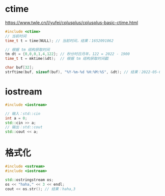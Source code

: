 # ctime

https://www.twle.cn/l/yufei/cplusplus/cplusplus-basic-ctime.html

```c++
#include <ctime>
// 当前时间
time_t t = time(NULL); // 当前时间，结果：1652091062

// 根据 tm 结构获取时间
tm dt = {0,0,0,1,4,122}; // 秒分时日月年，122 = 2022 - 1900
time_t t = mktime(&dt);  // 根据 tm 结构获取时间戳

char buf[32];
strftime(buf, sizeof(buf), "%Y-%m-%d %H:%M:%S", &dt); // 结果：2022-05-01 00:00:00
```

# iostream

```c++
#include <iostream>

// 输入：std::cin
int a = 0;
std::cin >> a;
// 输出：std::cout
std::cout << a;
```

# 格式化

```c++
#include <sstream>
#include <iostream>

std::ostringstream os;
os << "haha," << 3 << endl;
cout << os.str(); // 结果：haha,3
```

